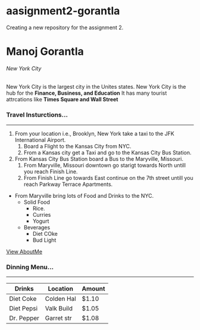 # aasignment2-gorantla
Creating a new repository for the assignment 2.
# Manoj Gorantla
###### New York City
New York City is the largest city in the Unites states. New York City is the hub for the **Finance, Business, and Education** It has many tourist attrcations like **Times Square and Wall Street**

### Travel Insturctions...

---

1. From your location i.e., Brooklyn, New York take a taxi to the JFK International Airport.
    1. Board a Flight to the Kansas City from NYC.
    2. From a Kansas city get a Taxi and go to the Kansas City Bus Station.
2. From Kansas City Bus Station board a Bus to the Maryville, Missouri.
    1. From Maryville, Missouri downtown go starigt towards North untill you reach Finish Line.
    2. From Finish Line go towards East continue on the 7th street untill you reach Parkway Terrace Apartments.

+ From Maryville bring lots of Food and Drinks to the NYC.
    + Solid Food
        + Rice.
        + Curries
        + Yogurt
    + Beverages
        + Diet COke
        + Bud Light

[View AboutMe](AboutMe.md)

### Dinning Menu...

---

| Drinks     | Location  | Amount   |
| -----------|   --------|   -------|
|Diet Coke   | Colden Hal| $1.10    |
|Diet Pepsi  | Valk Build| $1.05    |
|Dr. Pepper  | Garret str| $1.08    |

